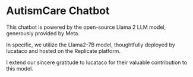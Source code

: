 # AutismCare Chatbot

This chatbot is powered by the open-source Llama 2 LLM model, generously provided by Meta.

In specific, we utilize the Llama2-7B model, thoughtfully deployed by lucataco and hosted on the Replicate platform.

I extend our sincere gratitude to lucataco for their valuable contribution to this model.
